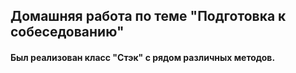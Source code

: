 ## Домашняя работа по теме "Подготовка к собеседованию"
#### Был реализован класс "Стэк" с рядом различных методов.
